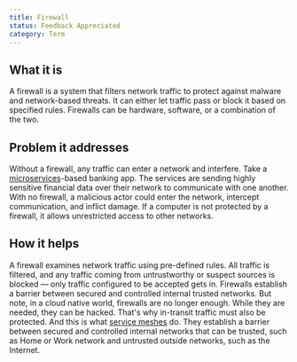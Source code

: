 ```yaml
---
title: Firewall
status: Feedback Appreciated
category: Term
---
```


## What it is
A firewall is a system that filters network traffic to protect against malware and network-based threats. It can either let traffic pass or block it based on specified rules. Firewalls can be hardware, software, or a combination of the two.

## Problem it addresses
Without a firewall, any traffic can enter a network and interfere. Take a [microservices](/microservices/)-based banking app. The services are sending highly sensitive financial data over their network to communicate with one another. With no firewall, a malicious actor could enter the network, intercept communication, and inflict damage.
If a computer is not protected by a firewall, it allows unrestricted access to other networks.
 

## How it helps
A firewall examines network traffic using pre-defined rules. All traffic is filtered, and any traffic coming from untrustworthy or suspect sources is blocked — only traffic configured to be accepted gets in. Firewalls establish a barrier between secured and controlled internal trusted networks. But note, in a cloud native world, firewalls are no longer enough. While they are needed, they can be hacked. That's why in-transit traffic must also be protected. And this is what [service meshes](/service_mesh/) do. 
They establish a barrier between secured and controlled internal networks that can be trusted, such as Home or Work network and untrusted outside networks, such as the Internet.
